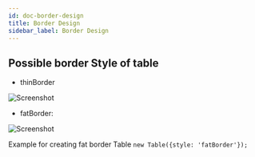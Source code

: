 ```yaml
---
id: doc-border-design
title: Border Design
sidebar_label: Border Design
---
```


## Possible border Style of table

- thinBorder

![Screenshot](https://cdn.jsdelivr.net/gh/ayonious/console-table-printer@master/static-resources/screenshot-thin-border.png)

- fatBorder:

![Screenshot](https://cdn.jsdelivr.net/gh/ayonious/console-table-printer@master/static-resources/screenshot-fat-border.png)

Example for creating fat border Table `new Table({style: 'fatBorder'});`
